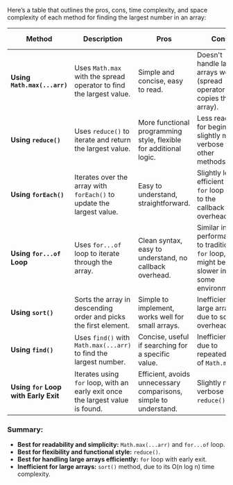 Here’s a table that outlines the pros, cons, time complexity, and space complexity of each method for finding the largest number in an array:

| **Method**                             | **Description**                                                            | **Pros**                                                    | **Cons**                                                                                | **Time Complexity** | **Space Complexity**     |
| -------------------------------------------- | -------------------------------------------------------------------------------- | ----------------------------------------------------------------- | --------------------------------------------------------------------------------------------- | ------------------------- | ------------------------------ |
| **Using `Math.max(...arr)`**         | Uses `Math.max` with the spread operator to find the largest value.            | Simple and concise, easy to read.                                 | Doesn't handle large arrays well (spread operator copies the array).                          | **O(n)**            | **O(n)** (due to spread) |
| **Using `reduce()`**                 | Uses `reduce()` to iterate and return the largest value.                       | More functional programming style, flexible for additional logic. | Less readable for beginners, slightly more verbose than other methods.                        | **O(n)**            | **O(1)**                 |
| **Using `forEach()`**                | Iterates over the array with `forEach()` to update the largest value.          | Easy to understand, straightforward.                              | Slightly less efficient than `for` loop due to the callback overhead.                       | **O(n)**            | **O(1)**                 |
| **Using `for...of` Loop**            | Uses `for...of` loop to iterate through the array.                             | Clean syntax, easy to understand, no callback overhead.           | Similar in performance to traditional `for` loop, but might be slower in some environments. | **O(n)**            | **O(1)**                 |
| **Using `sort()`**                   | Sorts the array in descending order and picks the first element.                 | Simple to implement, works well for small arrays.                 | Inefficient for large arrays due to sorting overhead.                                         | **O(n log n)**      | **O(1)** (in-place)      |
| **Using `find()`**                   | Uses `find()` with `Math.max(...arr)` to find the largest number.            | Concise, useful if searching for a specific value.                | Inefficient due to repeated use of `Math.max()`.                                            | **O(n)**            | **O(n)** (due to spread) |
| **Using `for` Loop with Early Exit** | Iterates using `for` loop, with an early exit once the largest value is found. | Efficient, avoids unnecessary comparisons, simple to understand.  | Slightly more verbose than `reduce()`.                                                      | **O(n)**            | **O(1)**                 |

### Summary:

- **Best for readability and simplicity:** `Math.max(...arr)` and `for...of` loop.
- **Best for flexibility and functional style:** `reduce()`.
- **Best for handling large arrays efficiently:** `for` loop with early exit.
- **Inefficient for large arrays:** `sort()` method, due to its O(n log n) time complexity.
